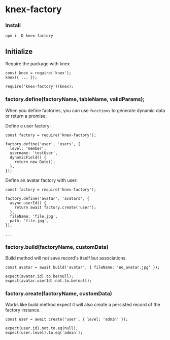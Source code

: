 # knex-factory

### Install
`npm i -D knex-factory`

## Initialize

Require the package with knex

```
const knex = require('knex');
knex({ ... });

require('knex-factory')(knex);
```

### factory.define(factoryName, tableName, validParams);
When you define factories, you can use `functions` to generate dynamic data or return a promise;



Define a user factory:

```
const factory = require('knex-factory');

factory.define('user', 'users', {
  level: 'member',
  username: 'testUser',
  dynamicField() {
    return new Date();
  },
});
```

Define an avatar factory with user:
```
const factory = require('knex-factory');

factory.define('avatar', 'avatars', {
  async userId() {
    return await factory.create('user');
  },
  fileName: 'file.jpg',
  path: 'file.jpg',
});

...
```

### factory.build(factoryName, customData)
Build method will not save record's itself but associations.

```
const avatar = await build('avatar', { fileName: 'no_avatar.jpg' });

expect(avatar.id).to.be(null);
expect(avatar.userId).not.to.be(null);
```


### factory.create(factoryName, customData)
Works like build method expect it will also create a persisted record of the factory instance.
```
const user = await create('user', { level: 'admin' });

expect(user.id).not.to.eq(null);
expect(user.level).to.eq('admin');
```
